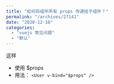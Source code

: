 ```yaml
---
title: "如何将组件所有 props 传递给子组件？"
permalink: "/archives/27141"
date: "2020-12-10"
categories: 
  - "vuejs 常见问题"
  - "默认"
---
```


这样

- 使用 $props
- 用法： `<User v-bind="$props" />`
